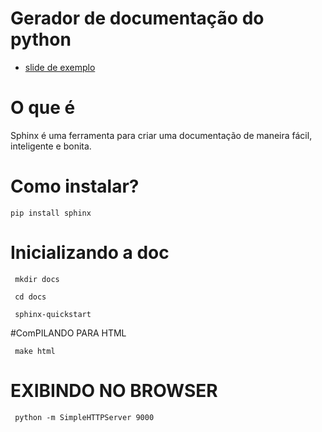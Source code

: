 # Gerador de documentação do python
+ [slide de exemplo](http://slides.com/lucassimonrodriguesmagalhaes/sphinx/fullscreen#/)
# O que é

Sphinx é uma ferramenta para criar uma documentação de maneira fácil,
inteligente e bonita.

# Como instalar?

    pip install sphinx

# Inicializando a doc

     mkdir docs

     cd docs

     sphinx-quickstart

#ComPILANDO PARA HTML

     make html

# EXIBINDO NO BROWSER

     python -m SimpleHTTPServer 9000
